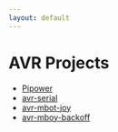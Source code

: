 ```yaml
---
layout: default
---
```


# AVR Projects

- [Pipower](https://github.com/larsks/pipower)
- [avr-serial](https://github.com/larsks/avr-serial)
- [avr-mbot-joy](https://github.com/larsks/avr-mbot-joy)
- [avr-mboy-backoff](https://github.com/larsks/avr-mbot-backoff/)

